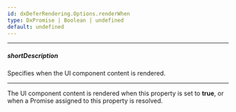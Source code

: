 ```yaml
---
id: dxDeferRendering.Options.renderWhen
type: DxPromise | Boolean | undefined
default: undefined
---
```

---
##### shortDescription
Specifies when the UI component content is rendered.

---
The UI component content is rendered when this property is set to **true**, or when a Promise assigned to this property is resolved.